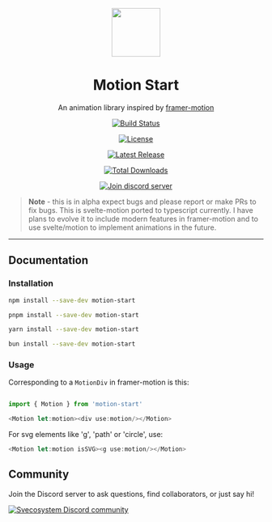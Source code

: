 <p align="center">
 <img align="center" src="https://cdn.discordapp.com/attachments/1288125624317382677/1288132876793020448/icon.png?ex=6705363a&is=6703e4ba&hm=a9dd121a4b4cac11a7ae3f206e5f5f2728f75a897ea3b5e5180fa4b94aa0e655&" height="96" />
 <h1 align="center">
  Motion Start
 </h1>
</p>

<div align="center">

An animation library inspired by [framer-motion](https://www.framer.com/motion/)

<a href="https://github.com/tailwindlabs/tailwindcss/actions"><img src="https://img.shields.io/github/actions/workflow/status/JonathonRP/motion-start/main.yml?branch=main" alt="Build Status"></a>

<a href="https://github.com/JonathonRP/motion-start/blob/master/LICENSE"><img src="https://img.shields.io/npm/l/motion-start.svg" alt="License"></a>

 <a href="https://github.com/JonathonRP/motion-start/releases"><img src="https://img.shields.io/npm/v/motion-start.svg" alt="Latest Release"></a>

<a href="https://www.npmjs.com/package/motion-start"><img src="https://img.shields.io/npm/dt/motion-start.svg" alt="Total Downloads"></a>

[![Join discord server](https://img.shields.io/badge/dynamic/json?url=https%3A%2F%2Fdiscord.com%2Fapi%2Finvites%2FTBdTdu6hmW%3Fwith_counts%3Dtrue&query=%24.approximate_member_count&logo=discord&logoColor=9656CE&label=motion-start&labelColor=light-gray&color=9656CE&link=https%3A%2F%2Fdiscord.gg%2FTBdTdu6hmW)](https://discord.gg/TBdTdu6hmW)

</div>

> **Note** - this is in alpha expect bugs and please report or make PRs to fix bugs. This is svelte-motion ported to typescript currently. I have plans to evolve it to include modern features in framer-motion and to use svelte/motion to implement animations in the future.

---

## Documentation

### Installation

```bash
npm install --save-dev motion-start
```

```bash
pnpm install --save-dev motion-start
```

```bash
yarn install --save-dev motion-start
```

```bash
bun install --save-dev motion-start
```

### Usage

Corresponding to a `MotionDiv` in framer-motion is this:

```javascript
import { Motion } from 'motion-start'

<Motion let:motion><div use:motion/></Motion>
```
For svg elements like 'g', 'path' or 'circle', use:

```javascript
<Motion let:motion isSVG><g use:motion/></Motion>
```


## Community

Join the Discord server to ask questions, find collaborators, or just say hi!

<a href="https://discord.gg/TBdTdu6hmW" alt="Svecosystem Discord community">
<picture>
  <source media="(prefers-color-scheme: dark)" srcset="https://invidget.switchblade.xyz/TBdTdu6hmW">
  <img alt="Svecosystem Discord community" src="https://invidget.switchblade.xyz/TBdTdu6hmW?theme=light">
</picture>
</a>